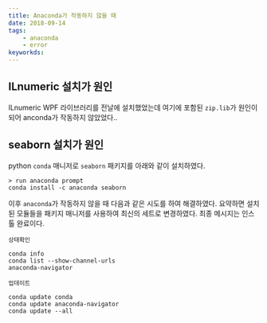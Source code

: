 ```yaml
---
title: Anaconda가 작동하지 않을 때
date: 2018-09-14
tags: 
    - anaconda
    - error
keyworkds:
---
```


## ILnumeric 설치가 원인

ILnumeric WPF 라이브러리를 전날에 설치했었는데 여기에 포함된 `zip.lib`가 원인이되어 anconda가 작동하지 않았었다..


## seaborn 설치가 원인

python `conda` 매니저로 `seaborn` 패키지를 아래와 같이 설치하였다.
```
> run anaconda prompt
conda install -c anaconda seaborn 
```

이후 `anaconda`가 작동하지 않을 때 다음과 같은 시도를 하여 해결하였다.
요약하면 설치된 모듈들을 패키지 매니저를 사용하여 최신의 세트로 변경하였다. 최종 메시지는 인스톨 완료이다.

`상태확인`
```
conda info
conda list --show-channel-urls
anaconda-navigator
```

`업데이트`
```
conda update conda
conda update anaconda-navigator
conda update --all
```
